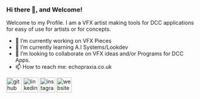 ### Hi there 👋, and Welcome!
Welcome to my Profile. I am a VFX artist making tools for DCC applications for easy of use for artists or for concepts.

- 🔭 I’m currently working on VFX Pieces 
- 🌱 I’m currently learning A.I Systems/Lookdev 
- 👯 I’m looking to collaborate on VFX ideas and/or Programs for DCC Apps. 
- 📫 How to reach me: echopraxia.co.uk 


[<img src='https://cdn.jsdelivr.net/npm/simple-icons@3.0.1/icons/github.svg' alt='github' height='40'>](https://github.com/SideswipeeZ)  [<img src='https://cdn.jsdelivr.net/npm/simple-icons@3.0.1/icons/linkedin.svg' alt='linkedin' height='40'>](https://www.linkedin.com/in/bilal-malik-vfx/)  [<img src='https://cdn.jsdelivr.net/npm/simple-icons@3.0.1/icons/instagram.svg' alt='instagram' height='40'>](https://www.instagram.com/@vfxEcho/)  [<img src='https://cdn.jsdelivr.net/npm/simple-icons@3.0.1/icons/icloud.svg' alt='website' height='40'>](echopraxia.co.uk)  

